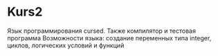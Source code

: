 # Kurs2
Язык программирования cursed. Также компилятор и тестовая программа
Возможности языка: создание переменных типа integer, циклов, логических условий и функций

